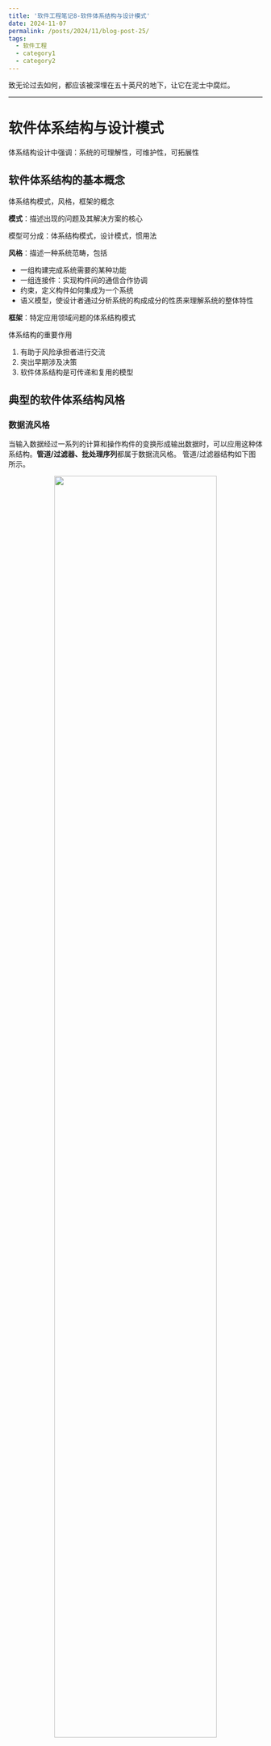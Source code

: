 ```yaml
---
title: '软件工程笔记8-软件体系结构与设计模式'
date: 2024-11-07
permalink: /posts/2024/11/blog-post-25/
tags:
  - 软件工程
  - category1
  - category2
---
```


致无论过去如何，都应该被深埋在五十英尺的地下，让它在泥士中腐烂。

---

# 软件体系结构与设计模式

体系结构设计中强调：系统的可理解性，可维护性，可拓展性

## 软件体系结构的基本概念

体系结构模式，风格，框架的概念

**模式**：描述出现的问题及其解决方案的核心

模型可分成：体系结构模式，设计模式，惯用法

**风格**：描述一种系统范畴，包括

- 一组构建完成系统需要的某种功能
- 一组连接件：实现构件间的通信合作协调
- 约束，定义构件如何集成为一个系统
- 语义模型，使设计者通过分析系统的构成成分的性质来理解系统的整体特性

**框架**：特定应用领域问题的体系结构模式

体系结构的重要作用

1. 有助于风险承担者进行交流
2. 突出早期涉及决策
3. 软件体系结构是可传递和复用的模型

## 典型的软件体系结构风格

### 数据流风格

当输入数据经过一系列的计算和操作构件的变换形成输出数据时，可以应用这种体系结构。**管道/过滤器、批处理序列**都属于数据流风格。 管道/过滤器结构如下图所示。


<div style="text-align: center;">
    <img src="/images/2024-11-07/Untitled.png" width="80%" alt="">
</div>
### 调用-返回风格

1. 主程序-子程序体系结构

<div style="text-align: center;">
    <img src="/images/2024-11-07/Untitled%201.png" width="80%" alt="">
</div>
2. 面向对象风格
3. 层次结构

### 仓库风格

<div style="text-align: center;">
    <img src="/images/2024-11-07/Untitled%202.png" width="80%" alt="">
</div>
## 特定领域的软件体系结构

> 领域相关体系结构：特定的应用所需要的体系结构模型
>

类属模型

从许多实际系统中抽象处理的一般模型，封装了这些系统的主要特征

参考模型

描述了一个理想化的包含了系统应具有的所有特征的软件体系结构

## 分布式系统结构

> 分布式体系结构的主要特点：资源共享，经济型，性能与可扩展性，固有分布性，健壮性
>
- 多处理器体系结构
- 客户/服务器体系结构(C/S)(胖/瘦客户机类型)
  三层C/S体系结构将整个系统分为表示层，应用逻辑层和数据层三部分
- 浏览器/服务器（B/S）
- 分布式对象体系结构：系统的各个模块可分在多台服务器上运行
- 代理：构建嗲有隔离组件的分布式软件系统，代理者负责协调通信

## 体系结构框架

- MVC框架：模型，视图，控制器

<div style="text-align: center;">
    <img src="/images/2024-11-07/Untitled%203.png" width="80%" alt="">
</div>
- J2EE体系框架（继承自MVC框架）：客户↔表示层，业务层，集成层↔资源层

<div style="text-align: center;">
    <img src="/images/2024-11-07/Untitled%204.png" width="80%" alt="">
</div>
- PCMER与PCBMER框架

## 设计模式

- 抽象工厂

<div style="text-align: center;">
    <img src="/images/2024-11-07/Untitled%205.png" width="80%" alt="">
</div>
<div style="text-align: center;">
    <img src="/images/2024-11-07/Untitled%206.png" width="80%" alt="">
</div>
- 单件：一个类只有一个实例并提供一个访问它的全局访问点。该实例在系统生存期中都存在
- 外观：给子系统的一组接口提供一套统一的高层界面，使得子系统更容易使用（类似于将子系统封装到外观类中，外观类提供方法并将实际功能转发给对应的子系统内容

<div style="text-align: center;">
    <img src="/images/2024-11-07/Untitled%207.png" width="80%" alt="">
</div>
- 适配器：一个类的结构转化为客户期望的另一种接口，使得原本因接口不匹配无法合作的类可以一起工作

<div style="text-align: center;">
    <img src="/images/2024-11-07/Untitled%208.png" width="80%" alt="">
</div>
- 责任链：通过一条隐式的对象消息链传递处理请求，请求沿着这条链传递，直到有一个对象处理它为止

<div style="text-align: center;">
    <img src="/images/2024-11-07/Untitled%209.png" width="80%" alt="">
</div>
<div style="text-align: center;">
    <img src="/images/2024-11-07/Untitled%2010.png" width="80%" alt="">
</div>
- 中介者：封装一系列复杂对象的交互情景，组织各对象显式调用以降低它们之间的耦合（中央信息枢纽，协调指挥行为）

  > 中介者和其管辖的类之间有聚合关系
  >

<div style="text-align: center;">
    <img src="/images/2024-11-07/Untitled%2011.png" width="80%" alt="">
</div>
- 观察者：定义对象间的一种一对多的依赖关系，当一个对象的状态发生改变时，所有依赖它的对象得到通知并自动更新

<div style="text-align: center;">
    <img src="/images/2024-11-07/Untitled%2012.png" width="80%" alt="">
</div>
